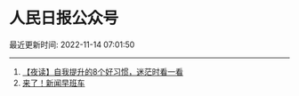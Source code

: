# 人民日报公众号

最近更新时间: 2022-11-14 07:01:50

--- 
1. [【夜读】自我提升的8个好习惯，迷茫时看一看](https://mp.weixin.qq.com/s/Eps15k9t2RzPEJGnTKmM5g) 
2. [来了！新闻早班车](https://mp.weixin.qq.com/s/56pRvlZAyIF4L5P32PQ3XQ) 
